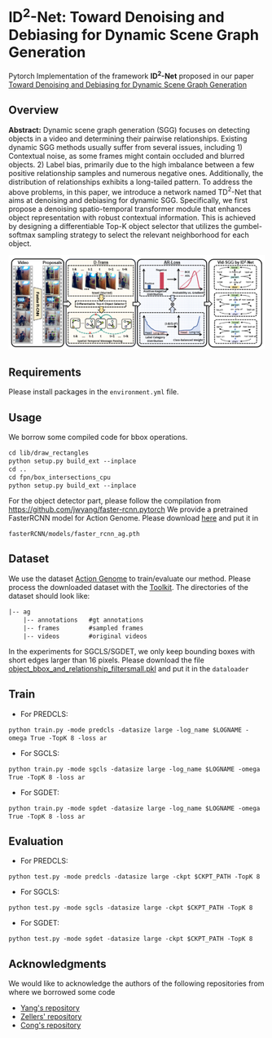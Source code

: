 # ID<sup>2</sup>-Net: Toward Denoising and Debiasing for Dynamic Scene Graph Generation
Pytorch Implementation of the framework **ID<sup>2</sup>-Net** proposed in our paper [Toward Denoising and Debiasing for Dynamic Scene Graph Generation](https://arxiv.org/pdf/2401.12479)

## Overview
**Abstract:** Dynamic scene graph generation (SGG) focuses on detecting objects in a video and determining their pairwise relationships. Existing dynamic SGG methods usually suffer from several issues, including 1) Contextual noise, as some frames might contain occluded and blurred objects. 2) Label bias, primarily due to the high imbalance between a few positive relationship samples and numerous negative ones. Additionally, the distribution of relationships exhibits a long-tailed pattern. To address the above problems, in this paper, we introduce a network named TD$^2$-Net that aims at denoising and debiasing for dynamic SGG. Specifically, we first propose a denoising spatio-temporal transformer module that enhances object representation with robust contextual information. This is achieved by designing a differentiable Top-K object selector that utilizes the gumbel-softmax sampling strategy to select the relevant neighborhood for each object.

![GitHub Logo](/data/framework.png)

## Requirements
Please install packages in the ```environment.yml``` file.

## Usage

We borrow some compiled code for bbox operations.
```
cd lib/draw_rectangles
python setup.py build_ext --inplace
cd ..
cd fpn/box_intersections_cpu
python setup.py build_ext --inplace
```
For the object detector part, please follow the compilation from https://github.com/jwyang/faster-rcnn.pytorch
We provide a pretrained FasterRCNN model for Action Genome. Please download [here](https://drive.google.com/file/d/1-u930Pk0JYz3ivS6V_HNTM1D5AxmN5Bs/view?usp=sharing) and put it in 
```
fasterRCNN/models/faster_rcnn_ag.pth
```

## Dataset
We use the dataset [Action Genome](https://www.actiongenome.org/#download) to train/evaluate our method. Please process the downloaded dataset with the [Toolkit](https://github.com/JingweiJ/ActionGenome). The directories of the dataset should look like:
```
|-- ag
    |-- annotations   #gt annotations
    |-- frames        #sampled frames
    |-- videos        #original videos
```
 In the experiments for SGCLS/SGDET, we only keep bounding boxes with short edges larger than 16 pixels. Please download the file [object_bbox_and_relationship_filtersmall.pkl](https://drive.google.com/file/d/19BkAwjCw5ByyGyZjFo174Oc3Ud56fkaT/view?usp=sharing) and put it in the ```dataloader```


## Train
+ For PREDCLS: 
```
python train.py -mode predcls -datasize large -log_name $LOGNAME -omega True -TopK 8 -loss ar
```

+ For SGCLS: 
```
python train.py -mode sgcls -datasize large -log_name $LOGNAME -omega True -TopK 8 -loss ar
```
+ For SGDET: 
```
python train.py -mode sgdet -datasize large -log_name $LOGNAME -omega True -TopK 8 -loss ar
```

## Evaluation
<!-- [Trained Models]-->

+ For PREDCLS: 
```
python test.py -mode predcls -datasize large -ckpt $CKPT_PATH -TopK 8   
```

+ For SGCLS: 
```
python test.py -mode sgcls -datasize large -ckpt $CKPT_PATH -TopK 8  
```
+ For SGDET: 
```
python test.py -mode sgdet -datasize large -ckpt $CKPT_PATH -TopK 8
```

## Acknowledgments 
We would like to acknowledge the authors of the following repositories from where we borrowed some code
+ [Yang's repository](https://github.com/jwyang/faster-rcnn.pytorch)
+ [Zellers' repository](https://github.com/rowanz/neural-motifs) 
+ [Cong's repository](https://github.com/yrcong/STTran.git)

